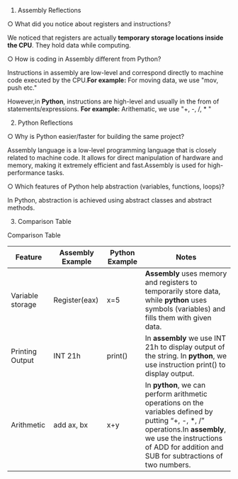 1. Assembly Reflections

○ What did you notice about registers and instructions?

We noticed that registers are actually **temporary storage locations inside the CPU**. They hold data while computing.

○ How is coding in Assembly different from Python?

Instructions in assembly are low-level and correspond directly to machine code executed by the CPU.**For example:**
For moving data, we use "mov, push etc."

However,in **Python**, instructions are high-level and usually in the from of statements/expressions. **For example:**
Arithematic, we use "+, -, /, * "


2. Python Reflections
 
○ Why is Python easier/faster for building the same project?

Assembly language is a low-level programming language that is closely related to machine code. It allows for direct manipulation of hardware and memory, making it extremely efficient and fast.Assembly is used for high-performance tasks.

○ Which features of Python help abstraction (variables, functions, loops)?

In Python, abstraction is achieved using abstract classes and abstract methods.

3. Comparison Table

 Comparison Table

  | Feature | Assembly Example | Python Example | Notes |
  |---------|------------------|----------------|-------|
  |Variable storage|Register(eax)| x=5 | **Assembly** uses memory and registers to temporarily store data, while **python** uses symbols (variables) and fills them with given data.|
  |Printing Output|INT 21h | print()| In **assembly** we use INT 21h to display output of the string. In **python**, we use instruction print() to display output.| 
  |Arithmetic|add ax, bx | x+y | In **python**, we can perform arithmetic operations on the variables defined by putting “+, -, *, /” operations.In **assembly**, we use the instructions of ADD for addition and SUB for subtractions of two numbers.|
 
